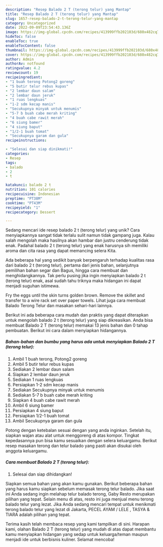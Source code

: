 ```yaml
---
description: "Resep Balado 2 T (terong telur) yang Mantap"
title: "Resep Balado 2 T (terong telur) yang Mantap"
slug: 1657-resep-balado-2-t-terong-telur-yang-mantap
category: Uncategorized
date: 2022-09-09T23:54:43.136Z
image: https://img-global.cpcdn.com/recipes/413999ffb202103d/680x482cq70/balado-2-t-terong-telur-foto-resep-utama.jpg
hideToc: false
enableToc: true
enableTocContent: false
thumbnail: https://img-global.cpcdn.com/recipes/413999ffb202103d/680x482cq70/balado-2-t-terong-telur-foto-resep-utama.jpg
cover: https://img-global.cpcdn.com/recipes/413999ffb202103d/680x482cq70/balado-2-t-terong-telur-foto-resep-utama.jpg
author: Admin
authorAv: notfound
ratingvalue: 4.2
reviewcount: 19
recipeingredient:
- "1 buah terong Potong2 goreng"
- "5 butir telur rebus kupas"
- "2 lembar daun salam"
- "2 lembar daun jeruk"
- "1 ruas lengkuas"
- "1-2 sdm kecap manis"
- "Secukupnya minyak untuk menumis"
- "5-7 b buah cabe merah kriting"
- "4 buah cabe rawit merah"
- "6 siung bamer"
- "4 siung baput"
- "1/2-1 buah tomat"
- "Secukupnya garam dan gula"
recipeinstructions:

- "Selesai dan siap dinikmati!"
categories:
- Resep
tags:
- balado
- 2
- t

katakunci: balado 2 t 
nutrition: 101 calories
recipecuisine: Indonesian
preptime: "PT38M"
cooktime: "PT43M"
recipeyield: "1"
recipecategory: Dessert

---
```





Sedang mencari ide resep balado 2 t (terong telur) yang unik? Cara menyiapkannya sangat tidak terlalu sulit namun tidak gampang juga. Kalau salah mengolah maka hasilnya akan hambar dan justru cenderung tidak enak. Padahal balado 2 t (terong telur) yang enak harusnya sih memiliki aroma dan cita rasa yang dapat memancing selera Kita.





Ada beberapa hal yang sedikit banyak berpengaruh terhadap kualitas rasa dari balado 2 t (terong telur), pertama dari jenis bahan, selanjutnya pemilihan bahan segar dan Bagus, hingga cara membuat dan menghidangkannya. Tak perlu pusing jika ingin menyiapkan balado 2 t (terong telur) enak,      asal sudah tahu triknya maka hidangan ini dapat menjadi suguhan istimewa.














Fry the eggs until the skin turns golden brown. Remove the skillet and transfer to a wire rack set over paper towels. Lihat juga cara membuat Balado Terong Telur dan masakan sehari-hari lainnya.






Berikut ini ada beberapa cara mudah dan praktis yang dapat diterapkan untuk mengolah balado 2 t (terong telur) yang siap dikreasikan. Anda bisa membuat Balado 2 T (terong telur) memakai 13 jenis bahan dan 0 tahap pembuatan. Berikut ini cara dalam menyiapkan hidangannya.

<!--inarticleads1-->

##### Bahan-bahan dan bumbu yang harus ada untuk menyiapkan Balado 2 T (terong telur):

1. Ambil 1 buah terong, Potong2 goreng
1. Ambil 5 butir telur rebus kupas
1. Sediakan 2 lembar daun salam
1. Siapkan 2 lembar daun jeruk
1. Sediakan 1 ruas lengkuas
1. Persiapkan 1-2 sdm kecap manis
1. Sediakan Secukupnya minyak untuk menumis
1. Sediakan 5-7 b buah cabe merah kriting
1. Siapkan 4 buah cabe rawit merah
1. Ambil 6 siung bamer
1. Persiapkan 4 siung baput
1. Persiapkan 1/2-1 buah tomat
1. Ambil Secukupnya garam dan gula


Potong dengan ketebalan sesuai dengan yang anda inginkan. Setelah itu, siapkan wajan atau alat untuk menggoreng di atas kompor. Tingkat kepedasannya pun bisa kamu sesuaikan dengan selera keluargamu. Berikut resep masakan terong dan telur balado yang pasti akan disukai oleh anggota keluargamu. 

<!--inarticleads2-->

##### Cara membuat Balado 2 T (terong telur):


1. Selesai dan siap dihidangkan!

Siapkan semua bahan yang akan kamu gunakan. Berikut beberapa bahan yang harus kamu siapkan sebelum memasak terong telur balado. Jika saat ini Anda sedang ingin melahap telur balado terong, Gaby Resto merupakan pilihan yang tepat. Selain menu di atas, resto ini juga menjual menu terong balado telur yang lezat. Jika Anda sedang mencari tempat untuk menikmati terong balado telur yang lezat di Jakarta, PECEL AYAM / LELE , TASYA &amp; TIARA adalah pilihan yang tepat. 

Terima kasih telah membaca resep yang kami tampilkan di sini. Harapan kami, olahan Balado 2 T (terong telur) yang mudah di atas dapat membantu kamu menyiapkan hidangan yang sedap untuk keluarga/teman maupun menjadi ide untuk berbisnis kuliner. Selamat mencoba!
